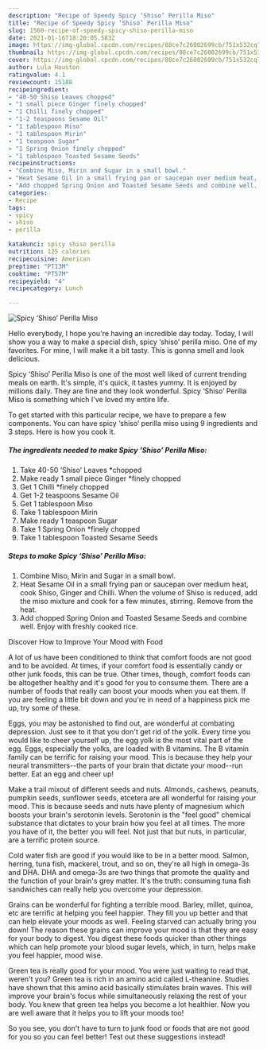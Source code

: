 ```yaml
---
description: "Recipe of Speedy Spicy ‘Shiso’ Perilla Miso"
title: "Recipe of Speedy Spicy ‘Shiso’ Perilla Miso"
slug: 1560-recipe-of-speedy-spicy-shiso-perilla-miso
date: 2021-01-16T18:20:05.583Z
image: https://img-global.cpcdn.com/recipes/88ce7c26002699cb/751x532cq70/spicy-shiso-perilla-miso-recipe-main-photo.jpg
thumbnail: https://img-global.cpcdn.com/recipes/88ce7c26002699cb/751x532cq70/spicy-shiso-perilla-miso-recipe-main-photo.jpg
cover: https://img-global.cpcdn.com/recipes/88ce7c26002699cb/751x532cq70/spicy-shiso-perilla-miso-recipe-main-photo.jpg
author: Lula Houston
ratingvalue: 4.1
reviewcount: 15188
recipeingredient:
- "40-50 Shiso Leaves chopped"
- "1 small piece Ginger finely chopped"
- "1 Chilli finely chopped"
- "1-2 teaspoons Sesame Oil"
- "1 tablespoon Miso"
- "1 tablespoon Mirin"
- "1 teaspoon Sugar"
- "1 Spring Onion finely chopped"
- "1 tablespoon Toasted Sesame Seeds"
recipeinstructions:
- "Combine Miso, Mirin and Sugar in a small bowl."
- "Heat Sesame Oil in a small frying pan or saucepan over medium heat, cook Shiso, Ginger and Chilli. When the volume of Shiso is reduced, add the miso mixture and cook for a few minutes, stirring. Remove from the heat."
- "Add chopped Spring Onion and Toasted Sesame Seeds and combine well. Enjoy with freshly cooked rice."
categories:
- Recipe
tags:
- spicy
- shiso
- perilla

katakunci: spicy shiso perilla 
nutrition: 125 calories
recipecuisine: American
preptime: "PT13M"
cooktime: "PT57M"
recipeyield: "4"
recipecategory: Lunch

---
```



![Spicy ‘Shiso’ Perilla Miso](https://img-global.cpcdn.com/recipes/88ce7c26002699cb/751x532cq70/spicy-shiso-perilla-miso-recipe-main-photo.jpg)

Hello everybody, I hope you're having an incredible day today. Today, I will show you a way to make a special dish, spicy ‘shiso’ perilla miso. One of my favorites. For mine, I will make it a bit tasty. This is gonna smell and look delicious.



Spicy ‘Shiso’ Perilla Miso is one of the most well liked of current trending meals on earth. It's simple, it's quick, it tastes yummy. It is enjoyed by millions daily. They are fine and they look wonderful. Spicy ‘Shiso’ Perilla Miso is something which I've loved my entire life.


To get started with this particular recipe, we have to prepare a few components. You can have spicy ‘shiso’ perilla miso using 9 ingredients and 3 steps. Here is how you cook it.

<!--inarticleads1-->

##### The ingredients needed to make Spicy ‘Shiso’ Perilla Miso:

1. Take 40-50 ‘Shiso’ Leaves *chopped
1. Make ready 1 small piece Ginger *finely chopped
1. Get 1 Chilli *finely chopped
1. Get 1-2 teaspoons Sesame Oil
1. Get 1 tablespoon Miso
1. Take 1 tablespoon Mirin
1. Make ready 1 teaspoon Sugar
1. Take 1 Spring Onion *finely chopped
1. Take 1 tablespoon Toasted Sesame Seeds




<!--inarticleads2-->

##### Steps to make Spicy ‘Shiso’ Perilla Miso:

1. Combine Miso, Mirin and Sugar in a small bowl.
1. Heat Sesame Oil in a small frying pan or saucepan over medium heat, cook Shiso, Ginger and Chilli. When the volume of Shiso is reduced, add the miso mixture and cook for a few minutes, stirring. Remove from the heat.
1. Add chopped Spring Onion and Toasted Sesame Seeds and combine well. Enjoy with freshly cooked rice.




Discover How to Improve Your Mood with Food


A lot of us have been conditioned to think that comfort foods are not good and to be avoided. At times, if your comfort food is essentially candy or other junk foods, this can be true. Other times, though, comfort foods can be altogether healthy and it's good for you to consume them. There are a number of foods that really can boost your moods when you eat them. If you are feeling a little bit down and you're in need of a happiness pick me up, try some of these.

Eggs, you may be astonished to find out, are wonderful at combating depression. Just see to it that you don't get rid of the yolk. Every time you would like to cheer yourself up, the egg yolk is the most vital part of the egg. Eggs, especially the yolks, are loaded with B vitamins. The B vitamin family can be terrific for raising your mood. This is because they help your neural transmitters--the parts of your brain that dictate your mood--run better. Eat an egg and cheer up!

Make a trail mixout of different seeds and nuts. Almonds, cashews, peanuts, pumpkin seeds, sunflower seeds, etcetera are all wonderful for raising your mood. This is because seeds and nuts have plenty of magnesium which boosts your brain's serotonin levels. Serotonin is the "feel good" chemical substance that dictates to your brain how you feel at all times. The more you have of it, the better you will feel. Not just that but nuts, in particular, are a terrific protein source.

Cold water fish are good if you would like to be in a better mood. Salmon, herring, tuna fish, mackerel, trout, and so on, they're all high in omega-3s and DHA. DHA and omega-3s are two things that promote the quality and the function of your brain's grey matter. It's the truth: consuming tuna fish sandwiches can really help you overcome your depression. 

Grains can be wonderful for fighting a terrible mood. Barley, millet, quinoa, etc are terrific at helping you feel happier. They fill you up better and that can help elevate your moods as well. Feeling starved can actually bring you down! The reason these grains can improve your mood is that they are easy for your body to digest. You digest these foods quicker than other things which can help promote your blood sugar levels, which, in turn, helps make you feel happier, mood wise.

Green tea is really good for your mood. You were just waiting to read that, weren't you? Green tea is rich in an amino acid called L-theanine. Studies have shown that this amino acid basically stimulates brain waves. This will improve your brain's focus while simultaneously relaxing the rest of your body. You knew that green tea helps you become a lot healthier. Now you are well aware that it helps you to lift your moods too!

So you see, you don't have to turn to junk food or foods that are not good for you so you can feel better! Test out  these suggestions  instead!

